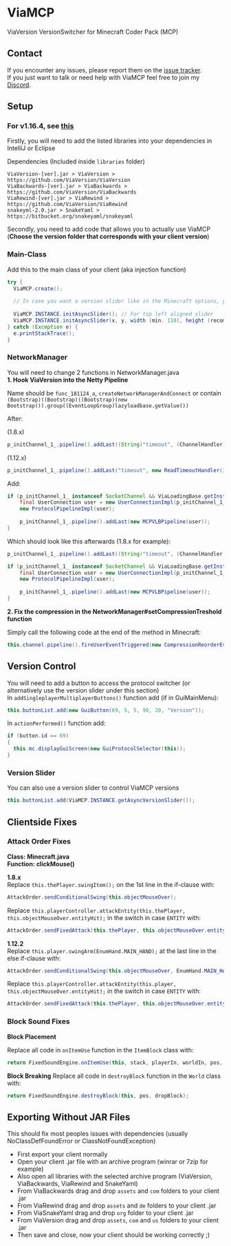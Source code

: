 # ViaMCP
ViaVersion VersionSwitcher for Minecraft Coder Pack (MCP)

## Contact
If you encounter any issues, please report them on the
[issue tracker](https://github.com/FlorianMichael/ViaMCP/issues).  
If you just want to talk or need help with ViaMCP feel free to join my
[Discord](https://discord.gg/BwWhCHUKDf).

## Setup
### For v1.16.4, see [this](https://github.com/Dynamo-Industries/ViaMCP/tree/main/v1.16.4)

Firstly, you will need to add the listed libraries into your dependencies in IntelliJ or Eclipse

Dependencies (Included inside ``libraries`` folder)
```
ViaVersion-[ver].jar > ViaVersion > https://github.com/ViaVersion/ViaVersion
ViaBackwards-[ver].jar > ViaBackwards > https://github.com/ViaVersion/ViaBackwards
ViaRewind-[ver].jar > ViaRewind > https://github.com/ViaVersion/ViaRewind
snakeyml-2.0.jar > SnakeYaml > https://bitbucket.org/snakeyaml/snakeyaml
```

Secondly, you need to add code that allows you to actually use ViaMCP (**Choose the version folder that corresponds with your client version**)

### Main-Class
Add this to the main class of your client (aka injection function)

```java
try {
  ViaMCP.create();
  
  // In case you want a version slider like in the Minecraft options, you can use this code here, please choose one of those:
        
  ViaMCP.INSTANCE.initAsyncSlider(); // For top left aligned slider
  ViaMCP.INSTANCE.initAsyncSlider(x, y, width (min. 110), height (recommended 20)); // For custom position and size slider
} catch (Exception e) {
  e.printStackTrace();
}
```

### NetworkManager
You will need to change 2 functions in NetworkManager.java <br>
**1. Hook ViaVersion into the Netty Pipeline**

Name should be ``func_181124_a``, ``createNetworkManagerAndConnect`` or contain ``(Bootstrap)((Bootstrap)((Bootstrap)(new Bootstrap()).group((EventLoopGroup)lazyloadbase.getValue())``

After:

(1.8.x)

```java
p_initChannel_1_.pipeline().addLast((String)"timeout", (ChannelHandler)(new ReadTimeoutHandler(30))).addLast((String)"splitter", (ChannelHandler)(new MessageDeserializer2())).addLast((String)"decoder", (ChannelHandler)(new MessageDeserializer(EnumPacketDirection.CLIENTBOUND))).addLast((String)"prepender", (ChannelHandler)(new MessageSerializer2())).addLast((String)"encoder", (ChannelHandler)(new MessageSerializer(EnumPacketDirection.SERVERBOUND))).addLast((String)"packet_handler", (ChannelHandler)networkmanager);
```

(1.12.x)

```java
p_initChannel_1_.pipeline().addLast("timeout", new ReadTimeoutHandler(30)).addLast("splitter", new NettyVarint21FrameDecoder()).addLast("decoder", new NettyPacketDecoder(EnumPacketDirection.CLIENTBOUND)).addLast("prepender", new NettyVarint21FrameEncoder()).addLast("encoder", new NettyPacketEncoder(EnumPacketDirection.SERVERBOUND)).addLast("packet_handler", networkmanager);
```

Add:

```java
if (p_initChannel_1_ instanceof SocketChannel && ViaLoadingBase.getInstance().getTargetVersion().getVersion() != ViaMCP.NATIVE_VERSION) {
    final UserConnection user = new UserConnectionImpl(p_initChannel_1_, true);
    new ProtocolPipelineImpl(user);
    
    p_initChannel_1_.pipeline().addLast(new MCPVLBPipeline(user));
}
```
Which should look like this afterwards (1.8.x for example):

```java
p_initChannel_1_.pipeline().addLast((String)"timeout", (ChannelHandler)(new ReadTimeoutHandler(30))).addLast((String)"splitter", (ChannelHandler)(new MessageDeserializer2())).addLast((String)"decoder", (ChannelHandler)(new MessageDeserializer(EnumPacketDirection.CLIENTBOUND))).addLast((String)"prepender", (ChannelHandler)(new MessageSerializer2())).addLast((String)"encoder", (ChannelHandler)(new MessageSerializer(EnumPacketDirection.SERVERBOUND))).addLast((String)"packet_handler", (ChannelHandler)networkmanager);

if (p_initChannel_1_ instanceof SocketChannel && ViaLoadingBase.getInstance().getTargetVersion().getVersion() != ViaMCP.NATIVE_VERSION) {
    final UserConnection user = new UserConnectionImpl(p_initChannel_1_, true);
    new ProtocolPipelineImpl(user);
    
    p_initChannel_1_.pipeline().addLast(new MCPVLBPipeline(user));
}
```

**2. Fix the compression in the NetworkManager#setCompressionTreshold function**

Simply call the following code at the end of the method in Minecraft:
```java
this.channel.pipeline().fireUserEventTriggered(new CompressionReorderEvent());
```

## Version Control
You will need to add a button to access the protocol switcher (or alternatively use the version slider under this section) <br>
In ``addSingleplayerMultiplayerButtons()`` function add (if in GuiMainMenu):
```java
this.buttonList.add(new GuiButton(69, 5, 5, 90, 20, "Version"));
```
In ``actionPerformed()`` function add:
```java
if (button.id == 69)
{
  this.mc.displayGuiScreen(new GuiProtocolSelector(this));
}
```
### Version Slider
You can also use a version slider to control ViaMCP versions
```java
this.buttonList.add(ViaMCP.INSTANCE.getAsyncVersionSlider());
```

## Clientside Fixes
### Attack Order Fixes
**Class: Minecraft.java** <br>
**Function: clickMouse()** <br>

**1.8.x** <br>
Replace ``this.thePlayer.swingItem();`` on the 1st line in the if-clause with:
```java
AttackOrder.sendConditionalSwing(this.objectMouseOver);
```
Replace ``this.playerController.attackEntity(this.thePlayer, this.objectMouseOver.entityHit);`` in the switch in case ``ENTITY`` with:
```java
AttackOrder.sendFixedAttack(this.thePlayer, this.objectMouseOver.entityHit);
```

**1.12.2** <br>
Replace ``this.player.swingArm(EnumHand.MAIN_HAND);`` at the last line in the else if-clause with:
```java
AttackOrder.sendConditionalSwing(this.objectMouseOver, EnumHand.MAIN_HAND);
```
Replace ``this.playerController.attackEntity(this.player, this.objectMouseOver.entityHit);`` in the switch in case ``ENTITY`` with:
```java
AttackOrder.sendFixedAttack(this.thePlayer, this.objectMouseOver.entityHit, EnumHand.MAIN_HAND);
```

### Block Sound Fixes
**Block Placement**

Replace all code in ``onItemUse`` function in the ``ItemBlock`` class with:
```java
return FixedSoundEngine.onItemUse(this, stack, playerIn, worldIn, pos, side, hitX, hitY, hitZ);
```

**Block Breaking**
Replace all code in ``destroyBlock`` function in the ``World`` class with:
```java
return FixedSoundEngine.destroyBlock(this, pos, dropBlock);
```

## Exporting Without JAR Files
This should fix most peoples issues with dependencies (usually NoClassDefFoundError or ClassNotFoundException)

- First export your client normally
- Open your client .jar file with an archive program (winrar or 7zip for example)
- Also open all libraries with the selected archive program (ViaVersion, ViaBackwards, ViaRewind and SnakeYaml)
- From ViaBackwards drag and drop ``assets`` and ``com`` folders to your client .jar
- From ViaRewind drag and drop ``assets`` and ``de`` folders to your client .jar
- From ViaSnakeYaml drag and drop ``org`` folder to your client .jar
- From ViaVersion drag and drop ``assets``, ``com`` and ``us`` folders to your client .jar 
- Then save and close, now your client should be working correctly ;)
